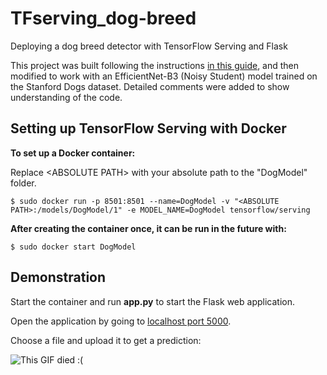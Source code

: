# TFserving_dog-breed
Deploying a dog breed detector with TensorFlow Serving and Flask

This project was built following the instructions 
[in this guide](https://www.coursera.org/projects/deploy-models-tensorflow-serving-flask),
and then modified to work with an EfficientNet-B3 (Noisy Student) model trained on the
Stanford Dogs dataset.
Detailed comments were added to show understanding of the code.

## Setting up TensorFlow Serving with Docker
**To set up a Docker container:**

Replace \<ABSOLUTE PATH\> with your absolute path to the "DogModel" folder.
```console
$ sudo docker run -p 8501:8501 --name=DogModel -v "<ABSOLUTE PATH>:/models/DogModel/1" -e MODEL_NAME=DogModel tensorflow/serving
```
**After creating the container once, it can be run in the future with:**
```console
$ sudo docker start DogModel
```

## Demonstration
Start the container and run **app.py** to start the Flask web application.

Open the application by going to [localhost port 5000](http://127.0.0.1:5000/).

Choose a file and upload it to get a prediction:

![This GIF died :(](https://media.giphy.com/media/gS6tCLbeipyvyjjead/giphy.gif)

